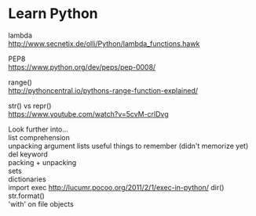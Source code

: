 # Learn Python

lambda    
http://www.secnetix.de/olli/Python/lambda_functions.hawk

PEP8    
https://www.python.org/dev/peps/pep-0008/

range()   
http://pythoncentral.io/pythons-range-function-explained/

str() vs repr()   
https://www.youtube.com/watch?v=5cvM-crlDvg

Look further into...       
list comprehension    
unpacking argument lists
useful things to remember (didn't memorize yet)   
del keyword   
packing + unpacking   
sets    
dictionaries    
import
exec  http://lucumr.pocoo.org/2011/2/1/exec-in-python/
dir()   
str.format()    
'with' on file objects
